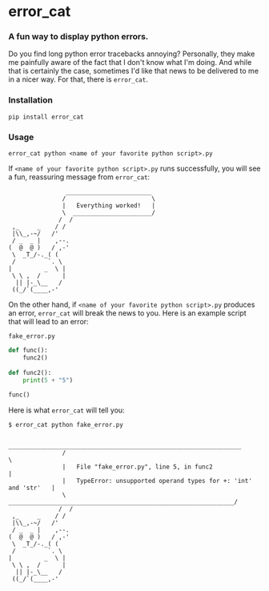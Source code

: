 # error_cat

### A fun way to display python errors.


Do you find long python error tracebacks annoying? Personally, they make me painfully aware of the fact that I don't know what I'm doing. And while that is certainly the case, sometimes I'd like that news to be delivered to me in a nicer way. For that, there is `error_cat`.

### Installation

```pip install error_cat```

### Usage

```error_cat python <name of your favorite python script>.py```

If `<name of your favorite python script>.py` runs successfully, you will see a fun, reassuring message from `error_cat`:

```
                ________________________
               /                        \
               |   Everything worked!   |
               \  ______________________/
              /  /
 ,_     _    / /
 |\\_,-~/   /'
 / _  _ |    ,--.
(  @  @ )   / ,-'
 \  _T_/-._( (
 /         `. \
|         _  \ |
 \ \ ,  /      |
  || |-_\__   /
 ((_/`(____,-'

```

On the other hand, if `<name of your favorite python script>.py` produces an error, `error_cat` will break the news to you. Here is an example script that will lead to an error:

`fake_error.py`

```python
def func():
	func2()
	
def func2():
	print(5 + "5")
	
func()
```

Here is what `error_cat` will tell you:

```
$ error_cat python fake_error.py

                _________________________________________________________________
               /                                                                 \
               |   File "fake_error.py", line 5, in func2                        |
               |   TypeError: unsupported operand types for +: 'int' and 'str'   |
               \  _______________________________________________________________/
              /  /
 ,_     _    / /
 |\\_,-~/   /'
 / _  _ |    ,--.
(  @  @ )   / ,-'
 \  _T_/-._( (
 /         `. \
|         _  \ |
 \ \ ,  /      |
  || |-_\__   /
 ((_/`(____,-'
 ```
 
 